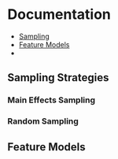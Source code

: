 # Documentation
* [Sampling](#sampling-strategies)
* [Feature Models](#feature-models)
* 
## Sampling Strategies
### Main Effects Sampling
### Random Sampling

## Feature Models
